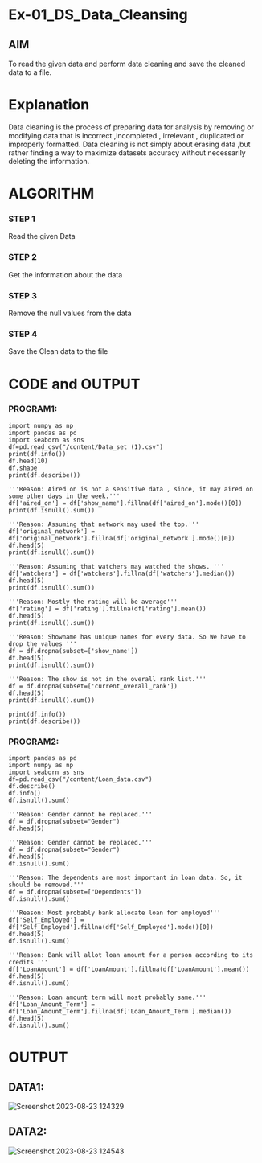 # Ex-01_DS_Data_Cleansing


## AIM
To read the given data and perform data cleaning and save the cleaned data to a file. 

# Explanation
Data cleaning is the process of preparing data for analysis by removing or modifying data that is incorrect ,incompleted , irrelevant , duplicated or improperly formatted. 
Data cleaning is not simply about erasing data ,but rather finding a way to maximize datasets accuracy without necessarily deleting the information. 

# ALGORITHM
### STEP 1
Read the given Data
### STEP 2
Get the information about the data
### STEP 3
Remove the null values from the data
### STEP 4
Save the Clean data to the file

# CODE and OUTPUT
### PROGRAM1:
```
import numpy as np
import pandas as pd
import seaborn as sns
df=pd.read_csv("/content/Data_set (1).csv")
print(df.info())
df.head(10)
df.shape
print(df.describe())

'''Reason: Aired on is not a sensitive data , since, it may aired on some other days in the week.'''
df['aired_on'] = df['show_name'].fillna(df['aired_on'].mode()[0])
print(df.isnull().sum())

'''Reason: Assuming that network may used the top.'''
df['original_network'] = df['original_network'].fillna(df['original_network'].mode()[0])
df.head(5)
print(df.isnull().sum())

'''Reason: Assuming that watchers may watched the shows. '''
df['watchers'] = df['watchers'].fillna(df['watchers'].median())
df.head(5)
print(df.isnull().sum())

'''Reason: Mostly the rating will be average'''
df['rating'] = df['rating'].fillna(df['rating'].mean())
df.head(5)
print(df.isnull().sum())

'''Reason: Showname has unique names for every data. So We have to drop the values '''
df = df.dropna(subset=['show_name'])
df.head(5)
print(df.isnull().sum())

'''Reason: The show is not in the overall rank list.'''
df = df.dropna(subset=['current_overall_rank'])
df.head(5)
print(df.isnull().sum())

print(df.info())
print(df.describe())

```
### PROGRAM2:
```
import pandas as pd
import numpy as np
import seaborn as sns
df=pd.read_csv("/content/Loan_data.csv")
df.describe()
df.info()
df.isnull().sum()

'''Reason: Gender cannot be replaced.'''
df = df.dropna(subset="Gender")
df.head(5)

'''Reason: Gender cannot be replaced.'''
df = df.dropna(subset="Gender")
df.head(5)
df.isnull().sum()

'''Reason: The dependents are most important in loan data. So, it should be removed.'''
df = df.dropna(subset=["Dependents"])
df.isnull().sum()

'''Reason: Most probably bank allocate loan for employed'''
df['Self_Employed'] = df['Self_Employed'].fillna(df['Self_Employed'].mode()[0])
df.head(5)
df.isnull().sum()

'''Reason: Bank will allot loan amount for a person according to its credits '''
df['LoanAmount'] = df['LoanAmount'].fillna(df['LoanAmount'].mean())
df.head(5)
df.isnull().sum()

'''Reason: Loan amount term will most probably same.'''
df['Loan_Amount_Term'] = df['Loan_Amount_Term'].fillna(df['Loan_Amount_Term'].median())
df.head(5)
df.isnull().sum()
```
# OUTPUT
## DATA1:
![Screenshot 2023-08-23 124329](https://github.com/Janarthanan2/Datascience-Ex01/assets/119393515/6124ddd7-146e-4d0e-b9d0-2e820bae5d04)

## DATA2:
![Screenshot 2023-08-23 124543](https://github.com/Janarthanan2/Datascience-Ex01/assets/119393515/92d0f85d-2093-44c5-9eca-ccfb7a3f1927)
